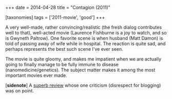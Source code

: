 +++
date = 2014-04-28
title = "Contagion (2011)"

[taxonomies]
tags = ['2011-movie', 'good']
+++

A very well-made, rather convincing/realistic (the fresh dialog
contributes well to that), well-acted movie (Laurence Fishburne is a joy
to watch, and so is Gwyneth Paltrow). One favorite scene is when husband
(Matt Damon) is told of passing away of wife while in hospital. The
reaction is quite sad, and perhaps represents the best such scene I\'ve
ever seen.

The movie is quite gloomy, and makes me impatient when we are actually
going to finally manage to be fully immune to disease
(nanomedicine/genetics). The subject matter makes it among the most
important movies ever made.

\[**sidenote**\] A [superb review] whose one criticism (disrespect for
blogging) was on point.

  [superb review]: http://www.salon.com/2011/09/09/contagion_review/singleton/
